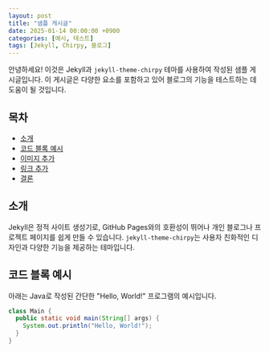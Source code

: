 ```yaml
---
layout: post
title: "샘플 게시글"
date: 2025-01-14 00:00:00 +0900
categories: [예시, 테스트]
tags: [Jekyll, Chirpy, 블로그]
---
```


안녕하세요! 이것은 Jekyll과 `jekyll-theme-chirpy` 테마를 사용하여 작성된 샘플 게시글입니다. 이 게시글은 다양한 요소를 포함하고 있어 블로그의 기능을 테스트하는 데 도움이 될 것입니다.

## 목차

- [소개](#소개)
- [코드 블록 예시](#코드-블록-예시)
- [이미지 추가](#이미지-추가)
- [링크 추가](#링크-추가)
- [결론](#결론)

## 소개

Jekyll은 정적 사이트 생성기로, GitHub Pages와의 호환성이 뛰어나 개인 블로그나 프로젝트 페이지를 쉽게 만들 수 있습니다. `jekyll-theme-chirpy`는 사용자 친화적인 디자인과 다양한 기능을 제공하는 테마입니다.

## 코드 블록 예시

아래는 Java로 작성된 간단한 "Hello, World!" 프로그램의 예시입니다.

```java
class Main {
  public static void main(String[] args) {
    System.out.println("Hello, World!");
  }
}
```
